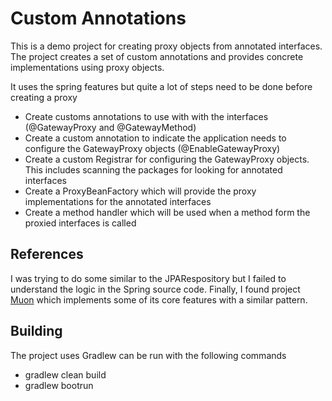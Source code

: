 # Custom Annotations

This is a demo project for creating proxy objects from annotated interfaces. 
The project creates a set of custom annotations and provides concrete implementations using proxy objects.

It uses the spring features but quite a lot of steps need to be done before creating a proxy
* Create customs annotations to use with with the interfaces (@GatewayProxy and @GatewayMethod)
* Create a custom annotation to indicate the application needs to configure the GatewayProxy objects 
(@EnableGatewayProxy)
* Create a custom Registrar for configuring the GatewayProxy objects. This includes scanning the packages for looking 
for annotated interfaces
* Create a ProxyBeanFactory which will provide the proxy implementations for the annotated interfaces
* Create a method handler which will be used when a method form the proxied interfaces is called

## References
I was trying to do some similar to the JPARespository but I failed to understand the logic in the Spring source code.
Finally, I found project [Muon](https://github.com/muoncore/muon-java) which implements some of its core features with 
a similar pattern.

## Building
The project uses Gradlew can be run with the following commands
* gradlew clean build
* gradlew bootrun
